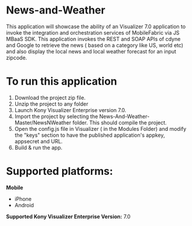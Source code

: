 # News-and-Weather
This application will showcase the ability of an Visualizer 7.0 application to invoke the integration and orchestration services of MobileFabric  via JS MBaaS SDK. This application invokes the REST and SOAP APIs of cdyne and Google to retrieve the news ( based on a category like US, world etc) and also display the local news and local weather forecast for an input zipcode.

# To run this application

1. Download the project zip file.
2. Unzip the project to any folder
3. Launch Kony Visualizer Enterprise version 7.0.
4. Import the project by selecting the News-And-Weather-Master/NewsNWeather folder. This should compile the project.
5. Open the config.js file in Visualizer ( in the Modules Folder) and modify the "keys" section to have the published application's appkey, appsecret and URL.
6. Build & run the app.

# Supported platforms:
**Mobile**
 * iPhone
 * Android

**Supported Kony Visualizer Enterprise Version:** 7.0
